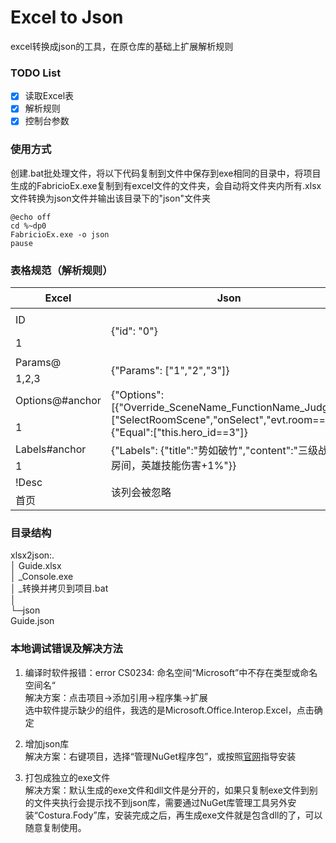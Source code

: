 # Excel to Json
excel转换成json的工具，在原仓库的基础上扩展解析规则  

### TODO List  
- [x] 读取Excel表  
- [x] 解析规则  
- [x] 控制台参数  

### 使用方式
创建.bat批处理文件，将以下代码复制到文件中保存到exe相同的目录中，将项目生成的FabricioEx.exe复制到有excel文件的文件夹，会自动将文件夹内所有.xlsx文件转换为json文件并输出该目录下的"json"文件夹
```
@echo off
cd %~dp0
FabricioEx.exe -o json
pause
```

### 表格规范（解析规则） 
<table>
<thead><tr><th>Excel</th><th>Json</th><th>用处</th></tr></thead><tbody>
 <tr>
 <td>ID</td>
 <td rowspan="2">{"id": "0"}</td>
 <td rowspan="2">number,string等基本类型的简单数据结构</td>
 </tr>
 <tr><td>1</td></tr>
 <tr><td>Params@</td><td rowspan="2">{"Params": ["1","2","3"]}</td><td rowspan="2">集合数据</td></tr>
 <tr><td>1,2,3</td></tr>
 <tr><td>Options@#anchor</td><td rowspan="2">{"Options": [{"Override_SceneName_FunctionName_Judge":["SelectRoomScene","onSelect","evt.room==3"]},{"Equal":["this.hero_id==3"]}</td><td rowspan="2">集合对象</td></tr>
 <tr><td>1</td></tr>
 <tr><td>Labels#anchor</td><td rowspan="2">{"Labels": {"title":"势如破竹","content":"三级战斗房间，英雄技能伤害+1%"}}</td><td rowspan="2">单个对象</td></tr>
 <tr><td>1</td></tr>
 <tr><td>!Desc</td><td rowspan="2">该列会被忽略</td><td rowspan="2">注释</td></tr>
 <tr><td>首页</td></tr>
</tbody></table>

### 目录结构
xlsx2json:.  
│  Guide.xlsx  
│  _Console.exe  
│  _转换并拷贝到项目.bat  
│   
└─json  
           Guide.json  
        
### 本地调试错误及解决方法
1. 编译时软件报错：error CS0234: 命名空间“Microsoft”中不存在类型或命名空间名“  
解决方案：点击项目->添加引用->程序集->扩展  
选中软件提示缺少的组件，我选的是Microsoft.Office.Interop.Excel，点击确定  

2. 增加json库  
解决方案：右键项目，选择“管理NuGet程序包”，或按照[官网](https://www.nuget.org/packages/Newtonsoft.Json)指导安装

3. 打包成独立的exe文件  
解决方案：默认生成的exe文件和dll文件是分开的，如果只复制exe文件到别的文件夹执行会提示找不到json库，需要通过NuGet库管理工具另外安装“Costura.Fody”库，安装完成之后，再生成exe文件就是包含dll的了，可以随意复制使用。
